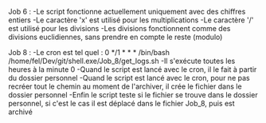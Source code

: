 Job 6 : 
-Le script fonctionne actuellement uniquement avec des chiffres entiers
-Le caractère 'x' est utilisé pour les multiplications
-Le caractère '/' est utilisé pour les divisions
-Les divisions fonctionnent comme des divisions euclidiennes, sans prendre en compte le reste (modulo)

Job 8 :
-Le cron est tel quel : 0 */1 * * * /bin/bash /home/fel/Dev/git/shell.exe/Job_8/get_logs.sh
-Il s'exécute toutes les heures à la minute 0
-Quand le script est lancé avec le cron, il le fait à partir du dossier personnel
-Quand le script est lancé avec le cron, pour ne pas recréer tout le chemin au moment de l'archiver, il crée le fichier dans le dossier personnel 
-Enfin le script teste si le fichier se trouve dans le dossier personnel, si c'est le cas il est déplacé dans le fichier Job_8, puis est archivé
